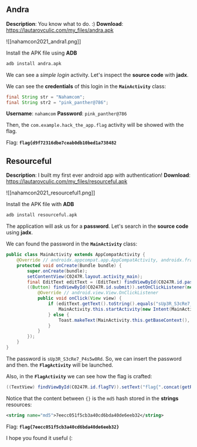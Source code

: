## Andra
**Description**: You know what to do. :)
**Download**: https://lautarovculic.com/my_files/andra.apk

![[nahamcon2021_andra1.png]]

Install the APK file using **ADB**
```bash
adb install andra.apk
```

We can see a *simple login* activity.
Let's inspect the **source code** with **jadx**.

We can see the **credentials** of this login in the **`MainActivity`** class:
```java
final String str = "Nahamcom";
final String str2 = "pink_panther@786";
```

**Username**: `nahamcom`
**Password**: `pink_panther@786`

Then, the `com.example.hack_the_app.flag` activity will be showed with the flag.

Flag: **`flag{d9f72316dbe7ceab0db10bed1a738482`**

## Resourceful
**Description**: I built my first ever android app with authentication!
**Download**: https://lautarovculic.com/my_files/resourceful.apk

![[nahamcon2021_resourceful1.png]]

Install the APK file with **ADB**
```bash
adb install resourceful.apk
```

The application will ask us for a **password**.
Let's search in the **source code** using **jadx**.

We can found the password in the **`MainActivity`** class:
```java
public class MainActivity extends AppCompatActivity {
    @Override // androidx.appcompat.app.AppCompatActivity, androidx.fragment.app.FragmentActivity, androidx.activity.ComponentActivity, androidx.core.app.ComponentActivity, android.app.Activity
    protected void onCreate(Bundle bundle) {
        super.onCreate(bundle);
        setContentView(C0247R.layout.activity_main);
        final EditText editText = (EditText) findViewById(C0247R.id.password);
        ((Button) findViewById(C0247R.id.submit)).setOnClickListener(new View.OnClickListener() { // from class: com.congon4tor.resourceful.MainActivity.1
            @Override // android.view.View.OnClickListener
            public void onClick(View view) {
                if (editText.getText().toString().equals("sUp3R_S3cRe7_P4s5w0Rd")) {
                    MainActivity.this.startActivity(new Intent(MainActivity.this, (Class<?>) FlagActivity.class));
                } else {
                    Toast.makeText(MainActivity.this.getBaseContext(), "Error: Incorrect password", 1).show();
                }
            }
        });
    }
}
```

The password is `sUp3R_S3cRe7_P4s5w0Rd`.
So, we can insert the password and then. the **`FlagActivity`** will be launched.

Also, in the **`FlagActivity`** we can see how the flag is crafted:
```java
((TextView) findViewById(C0247R.id.flagTV)).setText("flag{".concat(getResources().getString(C0247R.string.md5)).concat("}"));
```

Notice that the content between `{}` is the `md5` hash stored in the **strings** resources:
```XML
<string name="md5">7eecc051f5cb3a40cd6bda40de6eeb32</string>
```

Flag: **`flag{7eecc051f5cb3a40cd6bda40de6eeb32}`**

I hope you found it useful (: